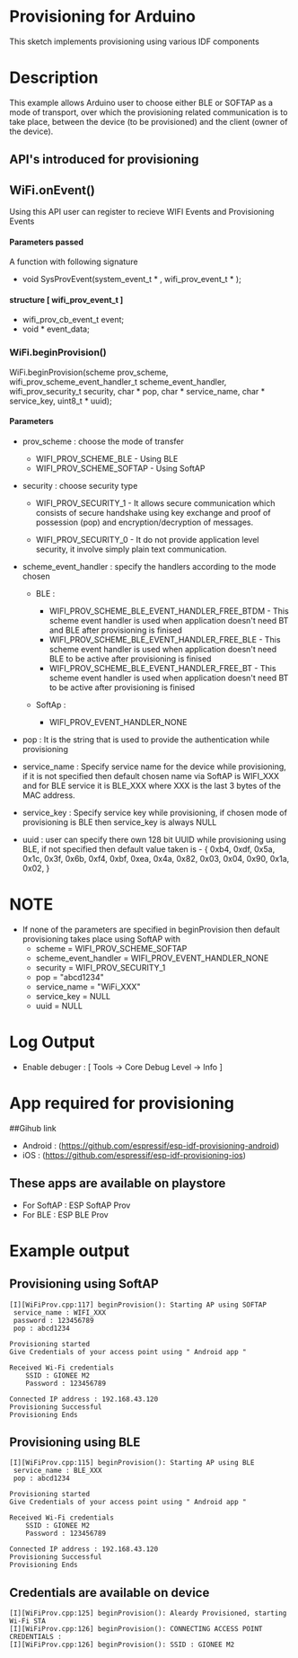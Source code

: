 # Provisioning for Arduino

This sketch implements provisioning using various IDF components

# Description

This example allows Arduino user to choose either BLE or SOFTAP as a mode of transport, over which the provisioning related communication is to take place, between the device (to be provisioned) and the client (owner of the device).

## API's introduced for provisioning

## WiFi.onEvent()

Using this API user can register to recieve WIFI Events and Provisioning Events

#### Parameters passed

A function with following signature
* void SysProvEvent(system_event_t * , wifi_prov_event_t * );
 
#### structure [ wifi_prov_event_t ]

* wifi_prov_cb_event_t event;
* void * event_data;

### WiFi.beginProvision()

WiFi.beginProvision(scheme prov_scheme, wifi_prov_scheme_event_handler_t scheme_event_handler, wifi_prov_security_t security, char * pop, char * service_name, char * service_key, uint8_t * uuid);

#### Parameters

* prov_scheme : choose the mode of transfer
    * WIFI_PROV_SCHEME_BLE - Using BLE
    * WIFI_PROV_SCHEME_SOFTAP - Using SoftAP
        
* security : choose security type
    * WIFI_PROV_SECURITY_1 - It allows secure communication which consists of secure handshake using key exchange and proof of possession (pop) and encryption/decryption of messages.

    * WIFI_PROV_SECURITY_0 - It do not provide application level security, it involve simply plain text communication.

* scheme_event_handler : specify the handlers according to the mode chosen
    * BLE :
        - WIFI_PROV_SCHEME_BLE_EVENT_HANDLER_FREE_BTDM - This scheme event handler is used when application doesn't need BT and BLE after provisioning is finised
        - WIFI_PROV_SCHEME_BLE_EVENT_HANDLER_FREE_BLE - This scheme event handler is used when application doesn't need BLE to be active after provisioning is finised
        - WIFI_PROV_SCHEME_BLE_EVENT_HANDLER_FREE_BT - This scheme event handler is used when application doesn't need BT to be active after provisioning is finised

    * SoftAp :
        - WIFI_PROV_EVENT_HANDLER_NONE

* pop : It is the string that is used to provide the authentication while provisioning

* service_name : Specify service name for the device while provisioning, if it is not specified then default chosen name via SoftAP is WIFI_XXX and for BLE service it is BLE_XXX where XXX is the last 3 bytes of the MAC address. 

* service_key : Specify service key while provisioning, if chosen mode of provisioning is BLE then service_key is always NULL

* uuid : user can specify there own 128 bit UUID while provisioning using BLE, if not specified then default value taken is
        - {  0xb4, 0xdf, 0x5a, 0x1c, 0x3f, 0x6b, 0xf4, 0xbf,
             0xea, 0x4a, 0x82, 0x03, 0x04, 0x90, 0x1a, 0x02, }

# NOTE

* If none of the parameters are specified in beginProvision then default provisioning takes place using SoftAP with
    * scheme = WIFI_PROV_SCHEME_SOFTAP
    * scheme_event_handler = WIFI_PROV_EVENT_HANDLER_NONE
    * security = WIFI_PROV_SECURITY_1
    * pop = "abcd1234"
    * service_name = "WiFi_XXX" 
    * service_key = NULL
    * uuid = NULL

# Log Output
* Enable debuger : [ Tools -> Core Debug Level -> Info ] 

# App required for provisioning

##Gihub link

* Android : (https://github.com/espressif/esp-idf-provisioning-android)
* iOS : (https://github.com/espressif/esp-idf-provisioning-ios)

## These apps are available on playstore

* For SoftAP : ESP SoftAP Prov
* For BLE : ESP BLE Prov

# Example output

## Provisioning using SoftAP

```
[I][WiFiProv.cpp:117] beginProvision(): Starting AP using SOFTAP
 service_name : WIFI_XXX
 password : 123456789
 pop : abcd1234

Provisioning started
Give Credentials of your access point using " Android app "

Received Wi-Fi credentials
	SSID : GIONEE M2
	Password : 123456789

Connected IP address : 192.168.43.120
Provisioning Successful
Provisioning Ends

```

## Provisioning using BLE

```
[I][WiFiProv.cpp:115] beginProvision(): Starting AP using BLE
 service_name : BLE_XXX
 pop : abcd1234

Provisioning started
Give Credentials of your access point using " Android app "

Received Wi-Fi credentials
	SSID : GIONEE M2
	Password : 123456789

Connected IP address : 192.168.43.120
Provisioning Successful
Provisioning Ends

```

## Credentials are available on device

```
[I][WiFiProv.cpp:125] beginProvision(): Aleardy Provisioned, starting Wi-Fi STA
[I][WiFiProv.cpp:126] beginProvision(): CONNECTING ACCESS POINT CREDENTIALS : 
[I][WiFiProv.cpp:126] beginProvision(): SSID : GIONEE M2

```
